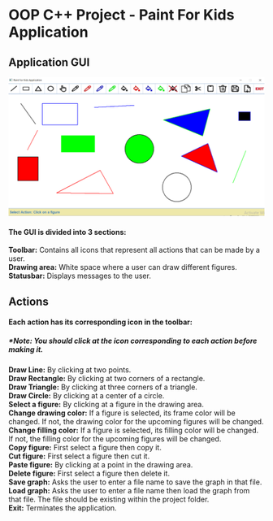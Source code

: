 # OOP C++ Project - Paint For Kids Application
## Application GUI
![Application_GUI](Graph.png)

#### The GUI is divided into 3 sections:  
**Toolbar:** Contains all icons that represent all actions that can be made by a user.   
**Drawing area:** White space where a user can draw different figures.   
**Statusbar:** Displays messages to the user.   

## Actions  
#### Each action has its corresponding icon in the toolbar:  
##### *Note: You should click at the icon corresponding to each action before making it.      
**Draw Line:** By clicking at two points.  
**Draw Rectangle:** By clicking at two corners of a rectangle.  
**Draw Triangle:** By clicking at three corners of a triangle.  
**Draw Circle:** By clicking at a center of a circle.  
**Select a figure:** By clicking at a figure in the drawing area.  
**Change drawing color:** If a figure is selected, its frame color will be changed. If not, the drawing color for the upcoming figures will be changed.  
**Change filling color:** If a figure is selected, its filling color will be changed. If not, the filling color for the upcoming figures will be changed.    
**Copy figure:** First select a figure then copy it.  
**Cut figure:** First select a figure then cut it.  
**Paste figure:** By clicking at a point in the drawing area.  
**Delete figure:** First select a figure then delete it.  
**Save graph:** Asks the user to enter a file name to save the graph in that file.  
**Load graph:** Asks the user to enter a file name then load the graph from that file. The file should be existing within the project folder.  
**Exit:** Terminates the application.  








